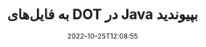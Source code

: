 ---
############################# Static ############################
layout: "auto-gen-merger"
date: 2022-10-25T12:08:55
draft: false
otherformats: dotm dotx epub html mht mhtml odp ods odt one otp ott pdf pps ppsx ppt

############################# Head ############################
head_title: "به فایل‌های DOT از طریق Java & J2SE Documents Merger API بپیوندید"
head_description: "به چندین فایل DOT در جاوا با استفاده از API ادغام اسناد با همه داده‌ها، سبک و قالب‌بندی به عنوان اسناد منبع ملحق شوید."

############################# Header ############################
title: "به فایل‌های DOT در Java بپیوندید"
description: "با چند خط کد Java به DOT بپیوندید."
bg_image: "https://cms.admin.containerize.com/templates/aspose/App_Themes/V3/images/bg/header1.png"
bg_overlay: false
button:
    enable: true
    icon: "fas fa-arrow-down"
    label: "دانلود آزمایشی رایگان"
    link: "https://downloads.groupdocs.com/merger/java"

############################# SubMenu ############################
submenu:
    enable: true

    left:
        img_alt: "GroupDocs.Merger for Java"
        image: "https://cms.admin.containerize.com/templates/groupdocs/images/product-logos/90x90-noborder/groupdocs-merger-java.png"
        product: "GroupDocs.Merger"
        platform: "Java"

    middle:
        button:

            # button loop
            - link: "https://apireference.groupdocs.com/merger/java"
              text: "مرجع API"

            # button loop
            - link: "https://github.com/groupdocs-merger"
              text: "نمونه های کد"

            # button loop
            - link: "https://products.groupdocs.app/merger/family"
              text: "دموهای زنده"

            # button loop
            - link: "https://purchase.groupdocs.com/pricing/merger/java"
              text: "قیمت گذاری"

    right:
        link_download: "https://downloads.groupdocs.com/merger"
        link_learn: "https://docs.groupdocs.com/merger/java"
        link_buy: "https://purchase.groupdocs.com"

############################# About ############################
about:
    enable: true
    title: "درباره GroupDocs.Merger for Java API"
    content: |
        [GroupDocs.Merger for Java](/fa/merger/java/) یک راه حل مناسب برای پیوستن به چندین PDF، Microsoft Office (Word، Excel، PowerPoint، OneNote)، OpenDocument، HTML، تصاویر و بسیاری از اسناد دیگر در یک فایل واحد در برنامه های Java. GroupDocs.Merger در تلاش شما صرفه جویی خواهد کرد، زیرا شما مجاز به پیوستن به اسناد DOT هستید - نیازی به نصب نرم افزار شخص ثالث، برنامه دسکتاپ یا افزونه نیست. حالا دیگر نیازی به تلف کردن زمان و پیوستن فایل ها به صورت دستی نیست! ماموریت GroupDocs ارائه بهترین کیفیت و ساده‌سازی گردش‌های کاری پردازش اسناد است.
        
        GroupDocs.Merger API یک انتخاب مناسب برای راه حل های شرکتی است که به ویژگی های اتصال فایل نیاز دارد. این APIها در تمام سیستم عامل ها و پلتفرم های اصلی از جمله J2SE 7.0 (1.7), J2SE 8.0 (1.8), Java 10 به خوبی پشتیبانی می شوند.

############################# Steps ############################
steps:
    enable: true
    title_left: "پیوستن به چندین فایل DOT در Java"
    content_left: |
        [GroupDocs.Merger for Java](/fa/merger/java/) با اجرای چند مرحله آسان، پیوستن چندین فایل DOT را برای توسعه دهندگان جاوا آسان می‌کند.
        
        * یک نمونه از **Merger** ایجاد کنید و مسیر سند منبع را به عنوان پارامتر سازنده عبور دهید.
        * **Join** کلاس **Merger** را فراخوانی کنید و از مسیر سند منبع دوم عبور کنید.
        * برای ذخیره سند ادغام شده، **Save** کلاس **Merger** را فراخوانی کنید.

    title_right: "سیستم مورد نیاز"
    content_right: |
        APIهای GroupDocs.Merger for Java در همه سیستم عامل ها و سیستم عامل های اصلی پشتیبانی می شوند. لطفا قبل از اجرای کد زیر، از نصب پیش نیازهای زیر بر روی سیستم خود اطمینان حاصل کنید.

        * سیستم عامل: مایکروسافت ویندوز، لینوکس، MacOS
        * محیط های توسعه: NetBeans, IntelliJ IDEA, Eclipse
        * چارچوب ها: J2SE 7.0 (1.7), J2SE 8.0 (1.8), Java 10
        * آخرین نسخه GroupDocs.Merger for Java را از [Maven](https://repository.groupdocs.com/webapp/#/artifacts/browse/tree/General/repo/com/groupdocs/groupdocs-merger) دانلود کنید
         
    code: |
     {{% merger/additional-styles %}}
     {{< merger/code-merger title="نحوه پیوستن به فایل‌های DOT با استفاده از کد نمونه Java">}}

        ```java    
        // با استفاده از GroupDocs.Merger for Java API به فایل‌های DOT بپیوندید
        // ادغام فوری با سند ورودی DOT
        Merger merger = new Merger("input_1.dot");

        // فراخوانی روش join نمونه کلاس Merger و عبور از مسیر سند منبع دوم
        merger.join("input_2.dot");
    
        // فراخوانی روش ذخیره نمونه کلاس Merger برای ذخیره سند ادغام شده
        merger.save("merged-file.dot"); 
        ```
     {{< /merger/code-merger >}}

############################# Demos ############################
demos:
    enable: true
    title: "دموهای زنده - برنامه آنلاین برای پیوستن به اسناد"
    content: |
       اکنون با بازدید از وب سایت [GroupDocs.Merger Live Demos](https://products.groupdocs.app/merger/dot) به بیش از یک فایل DOT بپیوندید.
       نسخه ی نمایشی زنده دارای مزایای زیر است.
        
############################# About Formats ############################
about_formats:
    enable: true

############################# More Formats ############################
more_formats:
    enable: true
    title: "پیوستن به سایر فرمت های سند"
    content: |
        Java API ادغام اسناد برای قالب‌های فایل و تصاویر. برخی از قالب‌های سند محبوب را همانطور که در زیر ذکر شده است، به هم بپیوندید.

############################# Back to top ###############################
back_to_top:
    enable: true
---